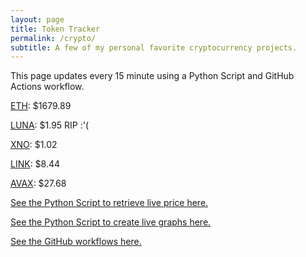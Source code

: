 ```yaml
---
layout: page
title: Token Tracker
permalink: /crypto/
subtitle: A few of my personal favorite cryptocurrency projects.
---
```


 This page updates every 15 minute using a Python Script and GitHub Actions workflow.


<!--BEGINCRYPTOINPUT-->
[ETH](https://smfxfc.github.io/crypto/eth.html): $1679.89

[LUNA](https://smfxfc.github.io/crypto/luna.html): $1.95 RIP :'(

[XNO](https://smfxfc.github.io/crypto/xno.html): $1.02

[LINK](https://smfxfc.github.io/crypto/link.html): $8.44

[AVAX](https://smfxfc.github.io/crypto/avax.html): $27.68

<!--ENDCRYPTOINPUT-->
 
 
[See the Python Script to retrieve live price here.](https://github.com/smfxfc/smfxfc.github.io/blob/master/src/get_cryptos.py)

[See the Python Script to create live graphs here.](https://github.com/smfxfc/smfxfc.github.io/blob/master/src/graph_crypto.py)

[See the GitHub workflows here.](https://github.com/smfxfc/smfxfc.github.io/blob/master/.github/workflows/)
